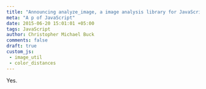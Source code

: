 ```yaml
---
title: "Announcing analyze_image, a image analysis library for JavaScript"
meta: "A p of JavaScript"
date: 2015-06-20 15:01:01 +05:00
tags: JavaScript
author: Christopher Michael Buck
comments: false
draft: true
custom_js:
 - image_util
 - color_distances
---
```


Yes.